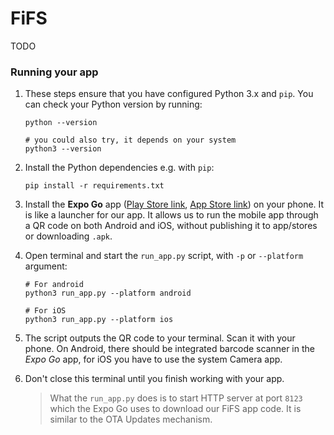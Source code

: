 # FiFS

TODO

### Running your app

1. These steps ensure that you have configured Python 3.x and `pip`. You can check your Python version by running:

   ```
   python --version

   # you could also try, it depends on your system
   python3 --version
   ```

1. Install the Python dependencies e.g. with `pip`:

   ```
   pip install -r requirements.txt
   ```

1. Install the **Expo Go** app ([Play Store link](), [App Store link]()) on your phone. It is like a launcher for our app. It allows us to run the mobile app through a QR code on both Android and iOS, without publishing it to app/stores or downloading `.apk`.

1. Open terminal and start the `run_app.py` script, with `-p` or `--platform` argument:

   ```
   # For android
   python3 run_app.py --platform android

   # For iOS
   python3 run_app.py --platform ios
   ```

1. The script outputs the QR code to your terminal. Scan it with your phone. On Android, there should be integrated barcode scanner in the _Expo Go_ app, for iOS you have to use the system Camera app.
1. Don't close this terminal until you finish working with your app.
   > What the `run_app.py` does is to start HTTP server at port `8123` which the Expo Go uses to download our FiFS app code. It is similar to the OTA Updates mechanism.
